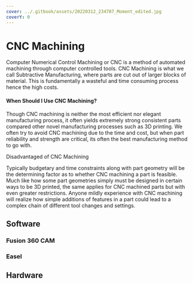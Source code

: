 ```yaml
---
cover: ../.gitbook/assets/20220312_234707_Moment_edited.jpg
coverY: 0
---
```


# CNC Machining

Computer Numerical Control Machining or CNC is a method of automated machining through computer controlled tools. CNC Machining is what we call Subtractive Manufacturing, where parts are cut out of larger blocks of material. This is fundamentally a wasteful and time consuming process hence the high costs.

#### When Should I Use CNC Machining?

Though CNC machining is neither the most efficient nor elegant manufacturing process, it often yields extremely strong consistent parts compared other novel manufacturing processes such as 3D printing. We often try to avoid CNC machining due to the time and cost, but when part reliability and strength are critical, its often the best manufacturing method to go with.&#x20;

Disadvantaged of CNC Machining

Typically budgetary and time constraints along with part geometry will be the determining factor as to whether CNC machining a part is feasible. Much like how some part geometries simply must be designed in certain ways to be 3D printed, the same applies for CNC machined parts but with even greater restrictions. Anyone mildly experience with CNC machining will realize how simple additions of features in a part could lead to a complex chain of different tool changes and settings.&#x20;



## Software

### Fusion 360 CAM



### Easel







## Hardware
